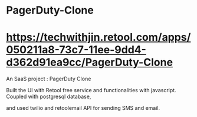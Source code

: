 # PagerDuty-Clone
# https://techwithjin.retool.com/apps/050211a8-73c7-11ee-9dd4-d362d91ea9cc/PagerDuty-Clone

An SaaS project : PagerDuty Clone

Built the UI with Retool free service and functionalities with javascript. Coupled with postgresql database,

and used twilio and retoolemail API for sending SMS and email.
